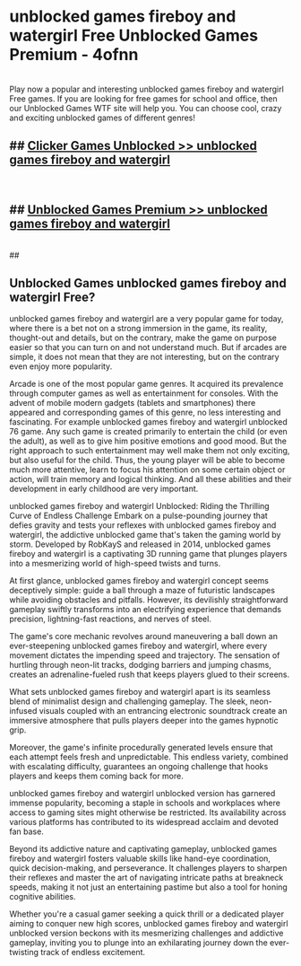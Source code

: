 # unblocked games fireboy and watergirl Free Unblocked Games Premium - 4ofnn <br>
<br>
Play now a popular and interesting unblocked games fireboy and watergirl Free games. If you are looking for free games for school and office, then our Unblocked Games WTF site will help you. You can choose cool, crazy and exciting unblocked games of different genres!


## ##  [Clicker Games Unblocked >> unblocked games fireboy and watergirl](http://freeplayer.one?title=unblocked_games_fireboy_and_watergirl&ref=M1)
  <br>

##  ## [Unblocked Games Premium >> unblocked games fireboy and watergirl](http://freeplayer.one?title=unblocked_games_fireboy_and_watergirl&ref=M1)
  <br>
  ##



## Unblocked Games unblocked games fireboy and watergirl Free?

unblocked games fireboy and watergirl are a very popular game for today, where there is a bet not on a strong immersion in the game, its reality, thought-out and details, but on the contrary, make the game on purpose easier so that you can turn on and not understand much. But if arcades are simple, it does not mean that they are not interesting, but on the contrary even enjoy more popularity.

Arcade is one of the most popular game genres. It acquired its prevalence through computer games as well as entertainment for consoles. With the advent of mobile modern gadgets (tablets and smartphones) there appeared and corresponding games of this genre, no less interesting and fascinating. For example unblocked games fireboy and watergirl unblocked 76 game. Any such game is created primarily to entertain the child (or even the adult), as well as to give him positive emotions and good mood. But the right approach to such entertainment may well make them not only exciting, but also useful for the child. Thus, the young player will be able to become much more attentive, learn to focus his attention on some certain object or action, will train memory and logical thinking. And all these abilities and their development in early childhood are very important.

unblocked games fireboy and watergirl Unblocked: Riding the Thrilling Curve of Endless Challenge
Embark on a pulse-pounding journey that defies gravity and tests your reflexes with unblocked games fireboy and watergirl, the addictive unblocked game that's taken the gaming world by storm. Developed by RobKayS and released in 2014, unblocked games fireboy and watergirl is a captivating 3D running game that plunges players into a mesmerizing world of high-speed twists and turns.

At first glance, unblocked games fireboy and watergirl concept seems deceptively simple: guide a ball through a maze of futuristic landscapes while avoiding obstacles and pitfalls. However, its devilishly straightforward gameplay swiftly transforms into an electrifying experience that demands precision, lightning-fast reactions, and nerves of steel.

The game's core mechanic revolves around maneuvering a ball down an ever-steepening unblocked games fireboy and watergirl, where every movement dictates the impending speed and trajectory. The sensation of hurtling through neon-lit tracks, dodging barriers and jumping chasms, creates an adrenaline-fueled rush that keeps players glued to their screens.

What sets unblocked games fireboy and watergirl apart is its seamless blend of minimalist design and challenging gameplay. The sleek, neon-infused visuals coupled with an entrancing electronic soundtrack create an immersive atmosphere that pulls players deeper into the games hypnotic grip.

Moreover, the game's infinite procedurally generated levels ensure that each attempt feels fresh and unpredictable. This endless variety, combined with escalating difficulty, guarantees an ongoing challenge that hooks players and keeps them coming back for more.

unblocked games fireboy and watergirl unblocked version has garnered immense popularity, becoming a staple in schools and workplaces where access to gaming sites might otherwise be restricted. Its availability across various platforms has contributed to its widespread acclaim and devoted fan base.

Beyond its addictive nature and captivating gameplay, unblocked games fireboy and watergirl fosters valuable skills like hand-eye coordination, quick decision-making, and perseverance. It challenges players to sharpen their reflexes and master the art of navigating intricate paths at breakneck speeds, making it not just an entertaining pastime but also a tool for honing cognitive abilities.

Whether you're a casual gamer seeking a quick thrill or a dedicated player aiming to conquer new high scores, unblocked games fireboy and watergirl unblocked version beckons with its mesmerizing challenges and addictive gameplay, inviting you to plunge into an exhilarating journey down the ever-twisting track of endless excitement.